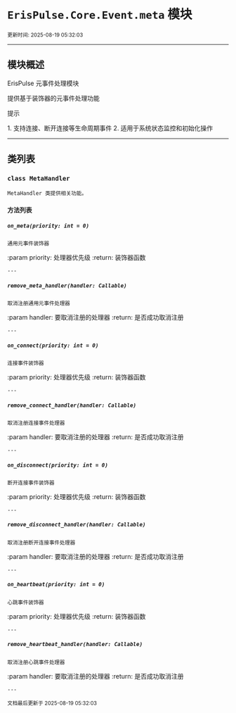 # `ErisPulse.Core.Event.meta` 模块

<sup>更新时间: 2025-08-19 05:32:03</sup>

---

## 模块概述


ErisPulse 元事件处理模块

提供基于装饰器的元事件处理功能

<div class='admonition tip'><p class='admonition-title'>提示</p><p>1. 支持连接、断开连接等生命周期事件
2. 适用于系统状态监控和初始化操作</p></div>

---

## 类列表

### `class MetaHandler`

    MetaHandler 类提供相关功能。

    
#### 方法列表

##### `on_meta(priority: int = 0)`

    通用元事件装饰器

:param priority: 处理器优先级
:return: 装饰器函数

    ---
    
##### `remove_meta_handler(handler: Callable)`

    取消注册通用元事件处理器

:param handler: 要取消注册的处理器
:return: 是否成功取消注册

    ---
    
##### `on_connect(priority: int = 0)`

    连接事件装饰器

:param priority: 处理器优先级
:return: 装饰器函数

    ---
    
##### `remove_connect_handler(handler: Callable)`

    取消注册连接事件处理器

:param handler: 要取消注册的处理器
:return: 是否成功取消注册

    ---
    
##### `on_disconnect(priority: int = 0)`

    断开连接事件装饰器

:param priority: 处理器优先级
:return: 装饰器函数

    ---
    
##### `remove_disconnect_handler(handler: Callable)`

    取消注册断开连接事件处理器

:param handler: 要取消注册的处理器
:return: 是否成功取消注册

    ---
    
##### `on_heartbeat(priority: int = 0)`

    心跳事件装饰器

:param priority: 处理器优先级
:return: 装饰器函数

    ---
    
##### `remove_heartbeat_handler(handler: Callable)`

    取消注册心跳事件处理器

:param handler: 要取消注册的处理器
:return: 是否成功取消注册

    ---
    
<sub>文档最后更新于 2025-08-19 05:32:03</sub>